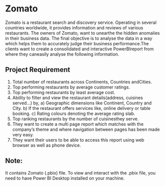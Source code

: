 # Zomato
Zomato is a restaurant search and discovery service. Operating in several countries worldwide, it provides information and reviews of various restaurants. The owners of Zomato, want to unearthe the hidden anomalies in their business data. The final objective is to analyse the data in a way which helps them to accurately judge their business performance.The clients want to create a consolidated and interactive PowerBIreport from where they caneasily analyse the following information.

## Project Requirement
1) Total number of restaurants across Continents, Countries andCities.
2) Top performing restaurants by average customer ratings.
3) Top performing restaurants by least average cost.
5) Ability to filter and view the restaurant details(address, cuisines served…) by,
a) Geographic dimensions like Continent, Country and City.
b) If the restaurant offers services like, online delivery or table booking.
c) Rating colours denoting the average rating slab.
7) Top ranking restaurants by the number of cuisinesthey serve.
8) They want to create a multi page report which matches with the company’s theme and where navigation between pages has been made very easy.
9) They want their users to be able to access this report using web browser as well as phone device.

## Note:
It contains Zomato (.pbix) file.
To view and interact with the .pbix file, you need to have Power BI Desktop installed on your machine.
